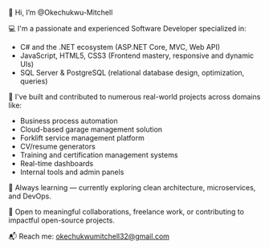 👋 Hi, I’m @Okechukwu-Mitchell

💻 I'm a passionate and experienced Software Developer specialized in:
- C# and the .NET ecosystem (ASP.NET Core, MVC, Web API)
- JavaScript, HTML5, CSS3 (Frontend mastery, responsive and dynamic UIs)
- SQL Server & PostgreSQL (relational database design, optimization, queries)

🚀 I've built and contributed to numerous real-world projects across domains like:
- Business process automation
- Cloud-based garage management solution
- Forklift service management platform
- CV/resume generators
- Training and certification management systems
- Real-time dashboards
- Internal tools and admin panels

🌱 Always learning — currently exploring clean architecture, microservices, and DevOps.

🤝 Open to meaningful collaborations, freelance work, or contributing to impactful open-source projects.

📬 Reach me: okechukwumitchell32@gmail.com

<!---
Okechukwu-Mitchell/Okechukwu-Mitchell is a ✨ special ✨ repository because its `README.md` (this file) appears on your GitHub profile.
You can click the Preview link to take a look at your changes.
--->
